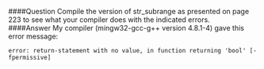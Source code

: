 ####Question
Compile the version of str_subrange as presented on page 223 to see what your compiler does with the indicated errors.  
####Answer
My compiler (mingw32-gcc-g++ version 4.8.1-4) gave this error message:  
```
error: return-statement with no value, in function returning 'bool' [-fpermissive]
```
